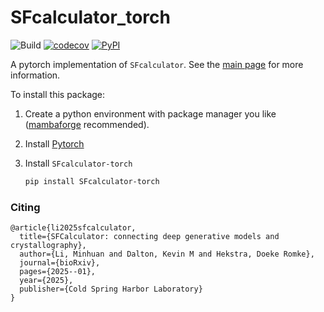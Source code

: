# SFcalculator_torch
![Build](https://github.com/Hekstra-Lab/SFcalculator_torch/workflows/Build/badge.svg)
[![codecov](https://codecov.io/github/Hekstra-Lab/SFcalculator_torch/branch/master/graph/badge.svg?token=02GUPGPUC1)](https://codecov.io/github/Hekstra-Lab/SFcalculator_torch)
[![PyPI](https://img.shields.io/pypi/v/SFcalculator-torch?color=blue)](https://pypi.org/project/SFcalculator-torch/)

A pytorch implementation of `SFcalculator`. See the [main page](https://github.com/Hekstra-Lab/SFcalculator) for more information.

To install this package:

1. Create a python environment with package manager you like ([mambaforge](https://github.com/mamba-org/mamba) recommended).

2. Install [Pytorch](https://pytorch.org/get-started/locally/)

3. Install `SFcalculator-torch`
    ```bash
    pip install SFcalculator-torch
    ```
 
### Citing

```
@article{li2025sfcalculator,
  title={SFCalculator: connecting deep generative models and crystallography},
  author={Li, Minhuan and Dalton, Kevin M and Hekstra, Doeke Romke},
  journal={bioRxiv},
  pages={2025--01},
  year={2025},
  publisher={Cold Spring Harbor Laboratory}
}
```

